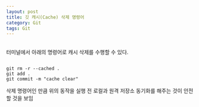 ```yaml
---
layout: post
title: 깃 캐시(Cache) 삭제 명령어
category: Git
tags: Git
---
```


<br>
터미널에서 아래의 명령어로 캐시 삭제를 수행할 수 있다.

```

git rm -r --cached .
git add .
git commit -m "cache clear"

```

삭제 명령어인 만큼 위의 동작을 실행 전 로컬과 원격 저장소 동기화를 해주는 것이 안전할 것을 보임
